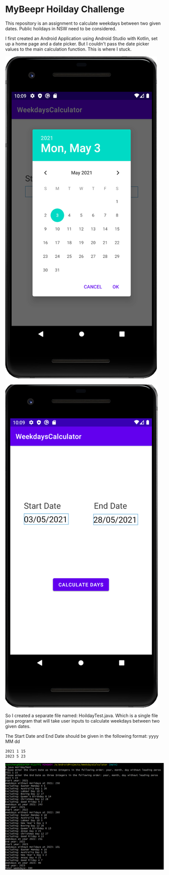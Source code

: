 # MyBeepr Hoilday Challenge

This repository is an assignment to calculate weekdays between two given dates. Public hoildays in NSW need to be considered.

I first created an Android Application using Android Studio with Kotlin, set up a home page and a date picker. But I couldn't pass the date picker values to the main calculation function. This is where I stuck.

![](https://github.com/hellcy/WeekdaysCalculator/blob/main/images/1.png)

![](https://github.com/hellcy/WeekdaysCalculator/blob/main/images/2.png)

So I created a separate file named: HoildayTest.java. Which is a single file java program that will take user inputs to calculate weekdays between two given dates.

The Start Date and End Date should be given in the following format: yyyy MM dd

```
2021 1 15
2023 5 23
```

![](https://github.com/hellcy/WeekdaysCalculator/blob/main/images/3.png)
